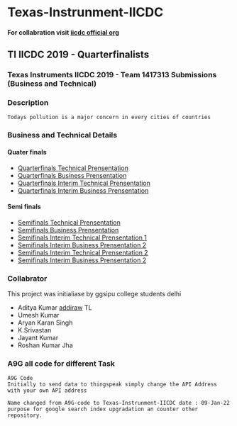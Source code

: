 # Texas-Instrunment-IICDC <!-- # A9G-code -->
####    For collabration visit [iicdc official org](https://github.com/IICDC)
##  TI IICDC 2019 - Quarterfinalists

### Texas Instruments IICDC 2019 - Team 1417313 Submissions (Business and Technical)

### Description

```Todays pollution is a major concern in every cities of countries ```

### Business and Technical Details

####  Quater finals

-   [Quarterfinals Technical Prensentation]() 
-   [Quarterfinals Business Prensentation]() 
-   [Quarterfinals Interim Technical Prensentation]() 
-   [Quarterfinals Interim Business Prensentation]() 

#### Semi finals

-   [Semifinals Technical Prensentation]() 
-   [Semifinals Business Prensentation](https://www.youtube.com/watch?v=VRJtZEQkx_4) 
-   [Semifinals Interim Technical Prensentation 1]() 
-   [Semifinals Interim Business Prensentation 2]()
-   [Semifinals Interim Technical Prensentation 2](https://www.youtube.com/watch?v=_ARt1U7WMck) 
-   [Semifinals Interim Business Prensentation 2](https://www.youtube.com/watch?v=6axBEuGq9DE) 


### Collabrator

This project was initialiase by ggsipu college students delhi
-   Aditya Kumar [addiraw](https://github.com/addiraw) TL
-   Umesh Kumar
-   Aryan Karan Singh
-   K.Srivastan
-   Jayant Kumar
-   Roshan Kumar Jha

### A9G all code for different Task

    A9G Code
    Initially to send data to thingspeak simply change the API Address with your own API address

    Name changed from A9G-code to Texas-Instrunment-IICDC date : 09-Jan-22
    purpose for google search index upgradation an counter other repository.